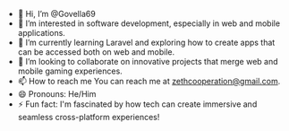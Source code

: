 - 👋 Hi, I’m @Govella69
- 👀 I’m interested in software development, especially in web and mobile applications.
- 🌱 I’m currently learning Laravel and exploring how to create apps that can be accessed both on web and mobile.
- 💞️ I’m looking to collaborate on innovative projects that merge web and mobile gaming experiences.
- 📫 How to reach me You can reach me at zethcooperation@gmail.com.
- 😄 Pronouns: He/Him
- ⚡ Fun fact: I'm fascinated by how tech can create immersive and seamless cross-platform experiences!

<!---
Govella69/Govella69 is a ✨ special ✨ repository because its `README.md` (this file) appears on your GitHub profile.
You can click the Preview link to take a look at your changes.
--->
